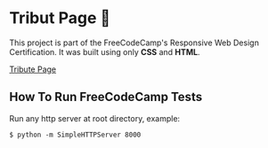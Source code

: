 # Tribut Page :1234:

This project is part of the FreeCodeCamp's Responsive Web Design Certification.
It was built using only **CSS** and **HTML**.

[Tribute Page](https://rofrtd.github.io/tribute-page/)

## How To Run FreeCodeCamp Tests

Run any http server at root directory, example:

    $ python -m SimpleHTTPServer 8000